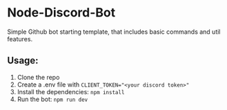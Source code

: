 # Node-Discord-Bot
 Simple Github bot starting template, that includes basic commands and util features.

## Usage:
1. Clone the repo
2. Create a .env file with `CLIENT_TOKEN="<your discord token>"`
3. Install the dependencies: `npm install`
4. Run the bot: `npm run dev`
